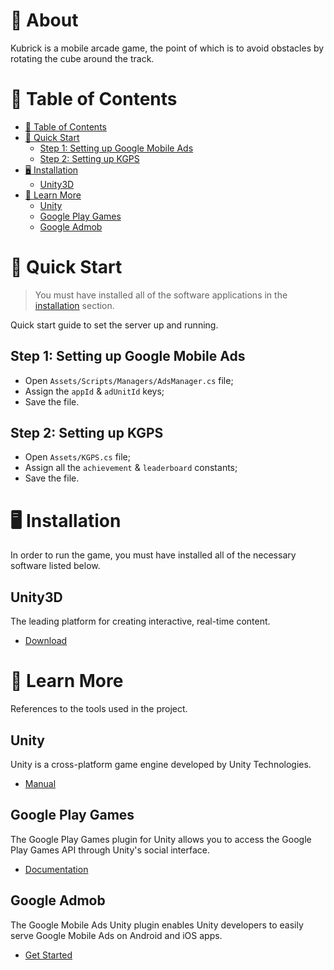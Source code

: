 # :cherry_blossom: About

Kubrick is a mobile arcade game, the point of which is to avoid obstacles by rotating the cube around the track.

# :memo: Table of Contents

-   [:memo: Table of Contents](#memo-table-of-contents)
-   [:rocket: Quick Start](#rocket-quick-start)
    -   [Step 1: Setting up Google Mobile Ads](#step-1-setting-up-google-mobile-ads)
    -   [Step 2: Setting up KGPS](#step-2-setting-up-kgps)
-   [:desktop_computer: Installation](#desktop_computer-installation)
    -   [Unity3D](#unity3d)
-   [:green_book: Learn More](#green_book-learn-more)
    -   [Unity](#unity)
    -   [Google Play Games](#google-play-games)
    -   [Google Admob](#google-admob)

# :rocket: Quick Start

> You must have installed all of the software applications in the [installation](#desktop_computer-installation) section.

Quick start guide to set the server up and running.

## Step 1: Setting up Google Mobile Ads

-   Open `Assets/Scripts/Managers/AdsManager.cs` file;
-   Assign the `appId` & `adUnitId` keys;
-   Save the file.

## Step 2: Setting up KGPS

-   Open `Assets/KGPS.cs` file;
-   Assign all the `achievement` & `leaderboard` constants;
-   Save the file.

# :desktop_computer: Installation

In order to run the game, you must have installed all of the necessary software listed below.

## Unity3D

The leading platform for creating interactive, real-time content.

-   [Download](https://store.unity.com/)

# :green_book: Learn More

References to the tools used in the project.

## Unity

Unity is a cross-platform game engine developed by Unity Technologies.

-   [Manual](https://docs.unity3d.com/Manual/index.html)

## Google Play Games

The Google Play Games plugin for Unity allows you to access the Google Play Games API through Unity's social interface.

-   [Documentation](https://github.com/playgameservices/play-games-plugin-for-unity)

## Google Admob

The Google Mobile Ads Unity plugin enables Unity developers to easily serve Google Mobile Ads on Android and iOS apps.

-   [Get Started](https://developers.google.com/admob/unity/quick-start)
